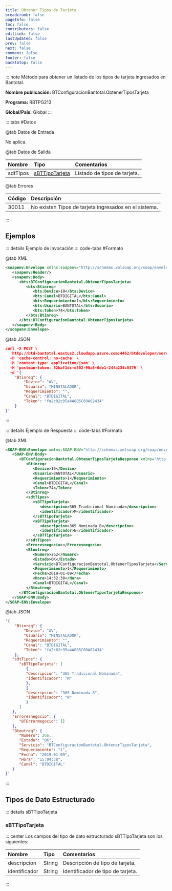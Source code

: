 ```yaml
---
title: Obtener Tipos de Tarjeta
breadcrumb: false
pageInfo: false
toc: false
contributors: false
editLink: false
lastUpdated: false
prev: false
next: false
comment: false
footer: false
backtotop: false
---
```


<!-- ABRE DATOS DEL MÉTODO -->
::: note Método para obtener un listado de los tipos de tarjeta ingresados en Bantotal.

**Nombre publicación:** BTConfiguracionBantotal.ObtenerTiposTarjeta

**Programa:** RBTPG213

**Global/País:** Global
:::
<!-- CIERRA DATOS DEL MÉTODO -->

<!-- ABRE TABLA DE DATOS -->
::: tabs #Datos 

@tab Datos de Entrada

No aplica.

@tab Datos de Salida

Nombre | Tipo | Comentarios
:--------- | :----------- | :-----------
sdtTipos | [sBTTipoTarjeta](#sbttipotarjeta) | Listado de tipos de tarjeta.

@tab Errores

Código | Descripción
:--------- | :-----------
30011 | No existen Tipos de tarjeta ingresados en el sistema.
::: 
<!-- CIERRA TABLA DE DATOS -->

## **Ejemplos**

<!-- ABRE EJEMPLO DE INVOCACIÓN -->
::: details Ejemplo de Invocación 
::: code-tabs #Formato

@tab XML
```xml
<soapenv:Envelope xmlns:soapenv="http://schemas.xmlsoap.org/soap/envelope/" xmlns:bts="http://uy.com.dlya.bantotal/BTSOA/">
   <soapenv:Header/>
   <soapenv:Body>
      <bts:BTConfiguracionBantotal.ObtenerTiposTarjeta>
         <bts:Btinreq>
            <bts:Device>10</bts:Device>
            <bts:Canal>BTDIGITAL</bts:Canal>
            <bts:Requerimiento>1</bts:Requerimiento>
            <bts:Usuario>BANTOTAL</bts:Usuario>
            <bts:Token>74</bts:Token>
         </bts:Btinreq>
      </bts:BTConfiguracionBantotal.ObtenerTiposTarjeta>
   </soapenv:Body>
</soapenv:Envelope>
```

@tab JSON
```json
curl -X POST \
  'http://btd-bantotal.eastus2.cloudapp.azure.com:4462/btdeveloper/servlet/com.dlya.bantotal.odwsbt_BTConfiguracionBantotal?ObtenerTiposTarjeta' \
  -H 'cache-control: no-cache' \
  -H 'content-type: application/json' \
  -H 'postman-token: 52baf1dc-e302-90a6-0de1-24fa234c0379' \
  -d '{
	"Btinreq": {
		"Device": "AV",
		"Usuario": "MINSTALADOR",
		"Requerimiento": "",
		"Canal": "BTDIGITAL",
		"Token": "fa2c02c95a4A8B5C60A82434"
	}
}'
```
:::
<!-- CIERRA EJEMPLO DE INVOCACIÓN -->

<!-- ABRE EJEMPLO DE RESPUESTA -->
::: details Ejemplo de Respuesta 
::: code-tabs #Formato

@tab XML
```xml
<SOAP-ENV:Envelope xmlns:SOAP-ENV="http://schemas.xmlsoap.org/soap/envelope/" xmlns:xsd="http://www.w3.org/2001/XMLSchema" xmlns:SOAP-ENC="http://schemas.xmlsoap.org/soap/encoding/" xmlns:xsi="http://www.w3.org/2001/XMLSchema-instance">
   <SOAP-ENV:Body>
      <BTConfiguracionBantotal.ObtenerTiposTarjetaResponse xmlns="http://uy.com.dlya.bantotal/BTSOA/">
         <Btinreq>
            <Device>10</Device>
            <Usuario>BANTOTAL</Usuario>
            <Requerimiento>1</Requerimiento>
            <Canal>BTDIGITAL</Canal>
            <Token>74</Token>
         </Btinreq>
         <sdtTipos>
            <sBTTipoTarjeta>
               <descripcion>365 Tradicional Nominada</descripcion>
               <identificador>M</identificador>
            </sBTTipoTarjeta>
            <sBTTipoTarjeta>
               <descripcion>365 Nominada B</descripcion>
               <identificador>N</identificador>
            </sBTTipoTarjeta>
         </sdtTipos>
         <Erroresnegocio></Erroresnegocio>
         <Btoutreq>
            <Numero>262</Numero>
            <Estado>OK</Estado>
            <Servicio>BTConfiguracionBantotal.ObtenerTiposTarjeta</Servicio>
            <Requerimiento>1</Requerimiento>
            <Fecha>2019-01-09</Fecha>
            <Hora>14:32:38</Hora>
            <Canal>BTDIGITAL</Canal>
         </Btoutreq>
      </BTConfiguracionBantotal.ObtenerTiposTarjetaResponse>
   </SOAP-ENV:Body>
</SOAP-ENV:Envelope>
```

@tab JSON
```json
'{
	"Btinreq": {
		"Device": "AV",
		"Usuario": "MINSTALADOR",
		"Requerimiento": "",
		"Canal": "BTDIGITAL",
		"Token": "fa2c02c95a4A8B5C60A82434"
	},
   "sdtTipos": {
      "sBTTipoTarjeta": [
         {
         "descripcion": "365 Tradicional Nominada",
         "identificador": "M"
         },
         {
         "descripcion": "365 Nominada B",
         "identificador": "N"
         }
      ]
   },
   "Erroresnegocio": {
      "BTErrorNegocio": []
   },
   "Btoutreq": {
      "Numero": 266,
      "Estado": "OK",
      "Servicio": "BTConfiguracionBantotal.ObtenerTiposTarjeta",
      "Requerimiento": "1",
      "Fecha": "2019-01-09",
      "Hora": "15:04:38",
      "Canal": "BTDIGITAL"
   }
}'
```
:::
<!-- CIERRA EJEMPLO DE RESPUESTA -->

## **Tipos de Dato Estructurado**

<!-- ABRE SDT -->
::: details sBTTipoTarjeta  

### sBTTipoTarjeta

::: center 
Los campos del tipo de dato estructurado sBTTipoTarjeta son los siguientes: 

Nombre | Tipo | Comentarios 
:--------- | :----------- | :----------- 
descripcion | String | Descripción de tipo de tarjeta.
identificador | String | Identificador de tipo de tarjeta.
:::
<!-- CIERRA SDT -->